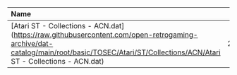 |Name|Size|
|:---|---:|
|[Atari ST - Collections - ACN.dat](https://raw.githubusercontent.com/open-retrogaming-archive/dat-catalog/main/root/basic/TOSEC/Atari/ST/Collections/ACN/Atari ST - Collections - ACN.dat)|22579|
